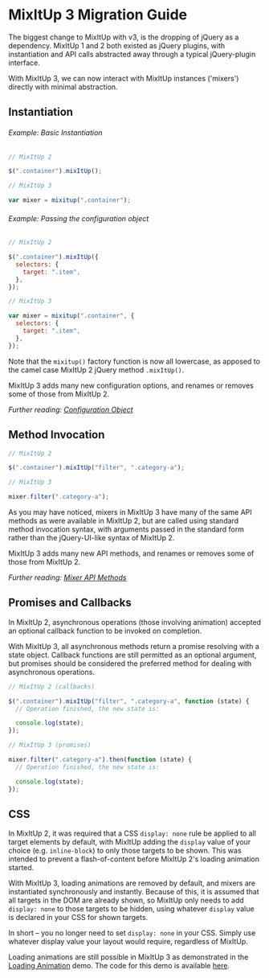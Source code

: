 # MixItUp 3 Migration Guide

The biggest change to MixItUp with v3, is the dropping of jQuery as a dependency. MixItUp 1 and 2 both existed as jQuery plugins, with instantiation and API calls abstracted away through a typical jQuery-plugin interface.

With MixItUp 3, we can now interact with MixItUp instances ('mixers') directly with minimal abstraction.

## Instantiation

###### Example: Basic Instantiation

```js
// MixItUp 2

$(".container").mixItUp();
```

```js
// MixItUp 3

var mixer = mixitup(".container");
```

###### Example: Passing the configuration object

```js
// MixItUp 2

$(".container").mixItUp({
  selectors: {
    target: ".item",
  },
});
```

```js
// MixItUp 3

var mixer = mixitup(".container", {
  selectors: {
    target: ".item",
  },
});
```

Note that the `mixitup()` factory function is now all lowercase, as apposed to the camel case MixItUp 2 jQuery method `.mixItUp()`.

MixItUp 3 adds many new configuration options, and renames or removes some of those from MixItUp 2.

_Further reading: [Configuration Object](/docs/mixitup.Config.md)_

## Method Invocation

```js
// MixItUp 2

$(".container").mixItUp("filter", ".category-a");
```

```js
// MixItUp 3

mixer.filter(".category-a");
```

As you may have noticed, mixers in MixItUp 3 have many of the same API methods as were available in MixItUp 2, but are called using standard method invocation syntax, with arguments passed in the standard form rather than the jQuery-UI-like syntax of MixItUp 2.

MixItUp 3 adds many new API methods, and renames or removes some of those from MixItUp 2.

_Further reading: [Mixer API Methods](/docs/mixitup.Mixer.md)_

## Promises and Callbacks

In MixItUp 2, asynchronous operations (those involving animation) accepted an optional callback function to be invoked on completion.

With MixItUp 3, all asynchronous methods return a promise resolving with a state object. Callback functions are still permitted as an optional argument, but promises should be considered the preferred method for dealing with asynchronous operations.

```js
// MixItUp 2 (callbacks)

$(".container").mixItUp("filter", ".category-a", function (state) {
  // Operation finished, the new state is:

  console.log(state);
});
```

```js
// MixItUp 3 (promises)

mixer.filter(".category-a").then(function (state) {
  // Operation finished, the new state is:

  console.log(state);
});
```

## CSS

In MixItUp 2, it was required that a CSS `display: none` rule be applied to all target elements by default, with MixItUp adding the `display` value of your choice (e.g. `inline-block`) to only those targets to be shown. This was intended to prevent a flash-of-content before MixItUp 2's loading animation started.

With MixItUp 3, loading animations are removed by default, and mixers are instantiated synchronously and instantly. Because of this, it is assumed that all targets in the DOM are already shown, so MixItUp only needs to add `display: none` to those targets to be hidden, using whatever `display` value is declared in your CSS for shown targets.

In short – you no longer need to set `display: none` in your CSS. Simply use whatever display value your layout would require, regardless of MixItUp.

Loading animations are still possible in MixItUp 3 as demonstrated in the [Loading Animation](http://demos.kunkalabs.com/mixitup/loading-animation/) demo. The code for this demo is available [here](/demos/loading-animation/).
